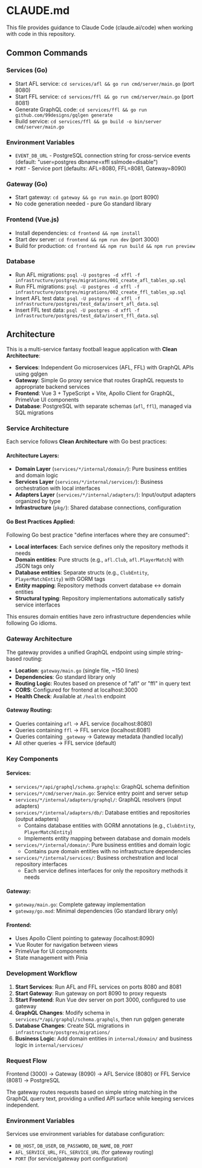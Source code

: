 # CLAUDE.md

This file provides guidance to Claude Code (claude.ai/code) when working with code in this repository.

## Common Commands

### Services (Go)
- Start AFL service: `cd services/afl && go run cmd/server/main.go` (port 8080)
- Start FFL service: `cd services/ffl && go run cmd/server/main.go` (port 8081)
- Generate GraphQL code: `cd services/ffl && go run github.com/99designs/gqlgen generate`
- Build service: `cd services/ffl && go build -o bin/server cmd/server/main.go`

### Environment Variables
- `EVENT_DB_URL` - PostgreSQL connection string for cross-service events (default: "user=postgres dbname=xffl sslmode=disable")
- `PORT` - Service port (defaults: AFL=8080, FFL=8081, Gateway=8090)

### Gateway (Go)
- Start gateway: `cd gateway && go run main.go` (port 8090)
- No code generation needed - pure Go standard library

### Frontend (Vue.js)
- Install dependencies: `cd frontend && npm install`
- Start dev server: `cd frontend && npm run dev` (port 3000)
- Build for production: `cd frontend && npm run build && npm run preview`

### Database
- Run AFL migrations: `psql -U postgres -d xffl -f infrastructure/postgres/migrations/001_create_afl_tables_up.sql`
- Run FFL migrations: `psql -U postgres -d xffl -f infrastructure/postgres/migrations/002_create_ffl_tables_up.sql`
- Insert AFL test data: `psql -U postgres -d xffl -f infrastructure/postgres/test_data/insert_afl_data.sql`
- Insert FFL test data: `psql -U postgres -d xffl -f infrastructure/postgres/test_data/insert_ffl_data.sql`

## Architecture

This is a multi-service fantasy football league application with **Clean Architecture**:

- **Services**: Independent Go microservices (AFL, FFL) with GraphQL APIs using gqlgen
- **Gateway**: Simple Go proxy service that routes GraphQL requests to appropriate backend services
- **Frontend**: Vue 3 + TypeScript + Vite, Apollo Client for GraphQL, PrimeVue UI components
- **Database**: PostgreSQL with separate schemas (`afl`, `ffl`), managed via SQL migrations

### Service Architecture

Each service follows **Clean Architecture** with Go best practices:

#### Architecture Layers:
- **Domain Layer** (`services/*/internal/domain/`): Pure business entities and domain logic
- **Services Layer** (`services/*/internal/services/`): Business orchestration with local interfaces
- **Adapters Layer** (`services/*/internal/adapters/`): Input/output adapters organized by type
- **Infrastructure** (`pkg/`): Shared database connections, configuration

#### Go Best Practices Applied:
Following Go best practice "define interfaces where they are consumed":
- **Local interfaces**: Each service defines only the repository methods it needs
- **Domain entities**: Pure structs (e.g., `afl.Club`, `afl.PlayerMatch`) with JSON tags only
- **Database entities**: Separate structs (e.g., `ClubEntity`, `PlayerMatchEntity`) with GORM tags
- **Entity mapping**: Repository methods convert database ↔ domain entities
- **Structural typing**: Repository implementations automatically satisfy service interfaces

This ensures domain entities have zero infrastructure dependencies while following Go idioms.

### Gateway Architecture

The gateway provides a unified GraphQL endpoint using simple string-based routing:

- **Location**: `gateway/main.go` (single file, ~150 lines)
- **Dependencies**: Go standard library only
- **Routing Logic**: Routes based on presence of "afl" or "ffl" in query text
- **CORS**: Configured for frontend at localhost:3000
- **Health Check**: Available at `/health` endpoint

#### Gateway Routing:
- Queries containing `afl` → AFL service (localhost:8080)
- Queries containing `ffl` → FFL service (localhost:8081)
- Queries containing `_gateway` → Gateway metadata (handled locally)
- All other queries → FFL service (default)

### Key Components

#### Services:
- `services/*/api/graphql/schema.graphqls`: GraphQL schema definition
- `services/*/cmd/server/main.go`: Service entry point and server setup
- `services/*/internal/adapters/graphql/`: GraphQL resolvers (input adapters)
- `services/*/internal/adapters/db/`: Database entities and repositories (output adapters)
  - Contains database entities with GORM annotations (e.g., `ClubEntity`, `PlayerMatchEntity`)
  - Implements entity mapping between database and domain models
- `services/*/internal/domain/`: Pure business entities and domain logic
  - Contains pure domain entities with no infrastructure dependencies
- `services/*/internal/services/`: Business orchestration and local repository interfaces
  - Each service defines interfaces for only the repository methods it needs

#### Gateway:
- `gateway/main.go`: Complete gateway implementation
- `gateway/go.mod`: Minimal dependencies (Go standard library only)

#### Frontend:
- Uses Apollo Client pointing to gateway (localhost:8090)
- Vue Router for navigation between views
- PrimeVue for UI components
- State management with Pinia

### Development Workflow

1. **Start Services**: Run AFL and FFL services on ports 8080 and 8081
2. **Start Gateway**: Run gateway on port 8090 to proxy requests
3. **Start Frontend**: Run Vue dev server on port 3000, configured to use gateway
4. **GraphQL Changes**: Modify schema in `services/*/api/graphql/schema.graphqls`, then run gqlgen generate
5. **Database Changes**: Create SQL migrations in `infrastructure/postgres/migrations/`
6. **Business Logic**: Add domain entities in `internal/domain/` and business logic in `internal/services/`

### Request Flow

Frontend (3000) → Gateway (8090) → AFL Service (8080) or FFL Service (8081) → PostgreSQL

The gateway routes requests based on simple string matching in the GraphQL query text, providing a unified API surface while keeping services independent.

### Environment Variables

Services use environment variables for database configuration:
- `DB_HOST`, `DB_USER`, `DB_PASSWORD`, `DB_NAME`, `DB_PORT`
- `AFL_SERVICE_URL`, `FFL_SERVICE_URL` (for gateway routing)
- `PORT` (for service/gateway port configuration)